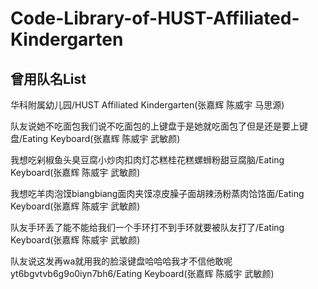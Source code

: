 # Code-Library-of-HUST-Affiliated-Kindergarten

## 曾用队名List

华科附属幼儿园/HUST Affiliated Kindergarten(张嘉辉 陈威宇 马思源)  

队友说她不吃面包我们说不吃面包的上键盘于是她就吃面包了但是还是要上键盘/Eating Keyboard(张嘉辉 陈威宇 武敏颜)


我想吃剁椒鱼头臭豆腐小炒肉扣肉灯芯糕桂花糕螺蛳粉甜豆腐脑/Eating Keyboard(张嘉辉 陈威宇 武敏颜)

我想吃羊肉泡馍biangbiang面肉夹馍凉皮臊子面胡辣汤粉蒸肉饸饹面/Eating Keyboard(张嘉辉 陈威宇 武敏颜)

队友手环丢了能不能给我们一个手环打不到手环就要被队友打了/Eating Keyboard(张嘉辉 陈威宇 武敏颜)

队友说这发再wa就用我的脸滚键盘哈哈哈我才不信他敢呢yt6bgvtvb6g9o0iyn7bh6/Eating Keyboard(张嘉辉 陈威宇 武敏颜)
